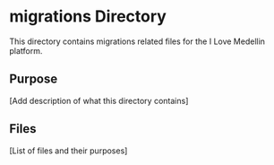 # migrations Directory

This directory contains migrations related files for the I Love Medellin platform.

## Purpose

[Add description of what this directory contains]

## Files

[List of files and their purposes]
